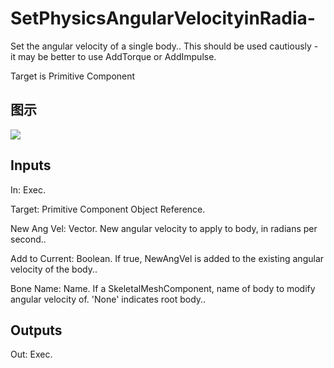 # SetPhysicsAngularVelocityinRadia-

Set the angular velocity of a single body.. This should be used cautiously - it may be better to use AddTorque or AddImpulse.

Target is Primitive Component

## 图示

![]($-20221218-20285789.png)

## Inputs

In: Exec.

Target: Primitive Component Object Reference.

New Ang Vel: Vector. New angular velocity to apply to body, in radians per second..

Add to Current: Boolean. If true, NewAngVel is added to the existing angular velocity of the body..

Bone Name: Name. If a SkeletalMeshComponent, name of body to modify angular velocity of. 'None' indicates root body..  

## Outputs

Out: Exec.


